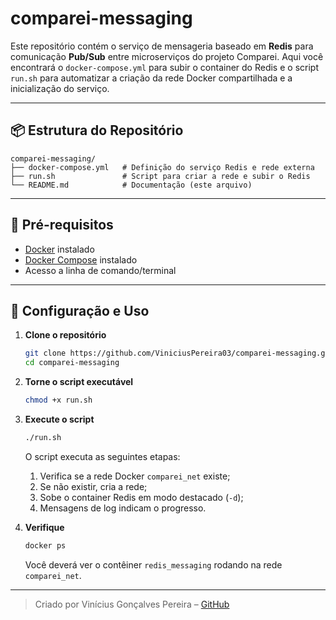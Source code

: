 # comparei-messaging

Este repositório contém o serviço de mensageria baseado em **Redis** para comunicação **Pub/Sub** entre microserviços do projeto Comparei. Aqui você encontrará o `docker-compose.yml` para subir o container do Redis e o script `run.sh` para automatizar a criação da rede Docker compartilhada e a inicialização do serviço.

---

## 📦 Estrutura do Repositório

```text
comparei-messaging/
├── docker-compose.yml   # Definição do serviço Redis e rede externa
├── run.sh               # Script para criar a rede e subir o Redis
└── README.md            # Documentação (este arquivo)
```

---

## 🚀 Pré-requisitos

- [Docker](https://docs.docker.com/get-docker/) instalado
- [Docker Compose](https://docs.docker.com/compose/install/) instalado
- Acesso a linha de comando/terminal

---

## 🔧 Configuração e Uso

1. **Clone o repositório**

   ```bash
   git clone https://github.com/ViniciusPereira03/comparei-messaging.git
   cd comparei-messaging
   ```

2. **Torne o script executável**

   ```bash
   chmod +x run.sh
   ```

3. **Execute o script**

   ```bash
   ./run.sh
   ```

   O script executa as seguintes etapas:

   1. Verifica se a rede Docker `comparei_net` existe;
   2. Se não existir, cria a rede;
   3. Sobe o container Redis em modo destacado (`-d`);
   4. Mensagens de log indicam o progresso.

4. **Verifique**

   ```bash
   docker ps
   ```

   Você deverá ver o contêiner `redis_messaging` rodando na rede `comparei_net`.

---

> Criado por Vinícius Gonçalves Pereira – [GitHub](https://github.com/ViniciusPereira03)

